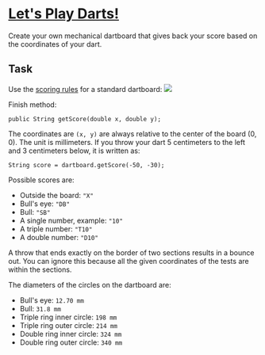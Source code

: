 # [Let's Play Darts!](https://www.codewars.com/kata/lets-play-darts "https://www.codewars.com/kata/5870db16056584eab0000006")

Create your own mechanical dartboard that gives back your score based on the coordinates of your
dart.

## Task

Use the [scoring rules](https://en.wikipedia.org/wiki/Darts#Scoring) for a standard dartboard:
![](https://upload.wikimedia.org/wikipedia/commons/4/42/Dartboard.svg)

Finish method:

```
public String getScore(double x, double y);
```

The coordinates are `(x, y)` are always relative to the center of the board (0, 0). The unit is
millimeters. If you throw your dart 5 centimeters to the left and 3 centimeters below, it is written
as:

```
String score = dartboard.getScore(-50, -30);
```

Possible scores are:

- Outside the board: `"X"`
- Bull's eye: `"DB"`
- Bull: `"SB"`
- A single number, example: `"10"`
- A triple number: `"T10"`
- A double number: `"D10"`

A throw that ends exactly on the border of two sections results in a bounce out. You can ignore this
because all the given coordinates of the tests are within the sections.

The diameters of the circles on the dartboard are:

- Bull's eye: `12.70 mm`
- Bull: `31.8 mm`
- Triple ring inner circle: `198 mm`
- Triple ring outer circle: `214 mm`
- Double ring inner circle: `324 mm`
- Double ring outer circle: `340 mm`